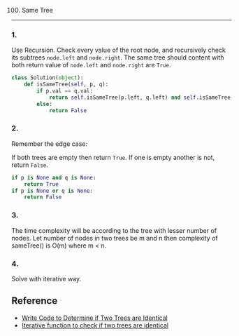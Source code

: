 100. Same Tree
---

### 1.
Use Recursion. Check every value of the root node, and recursively check its subtrees `node.left` and `node.right`. The same tree should content with both return value of `node.left` and `node.right` are `True`.

``` python
class Solution(object):
    def isSameTree(self, p, q):
        if p.val == q.val:
            return self.isSameTree(p.left, q.left) and self.isSameTree(p.right, q.right)
        else:
            return False
```


### 2.
Remember the edge case:

If both trees are empty then return `True`. If one is empty another is not, return `False`.

``` python
if p is None and q is None:
    return True
if p is None or q is None:
    return False
```


### 3.
The time complexity will be according to the tree with lesser number of nodes. Let number of nodes in two trees be m and n then complexity of sameTree() is O(m) where m < n.


### 4.
Solve with iterative way.




Reference
---
- [Write Code to Determine if Two Trees are Identical][R1]
- [Iterative function to check if two trees are identical][R2]

[R1]: http://www.geeksforgeeks.org/write-c-code-to-determine-if-two-trees-are-identical/
[R2]: http://www.geeksforgeeks.org/iterative-function-check-two-trees-identical/

